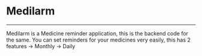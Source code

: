 # Medilarm

<hr/>

Medilarm is a Medicine reminder application, this is the backend code for the same.
You can set reminders for your medicines very easily,
this has 2 features
 -> Monthly 
 -> Daily

